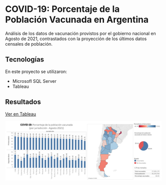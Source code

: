 # COVID-19: Porcentaje de la Población Vacunada en Argentina
Análisis de los datos de vacunación provistos por el gobierno nacional en Agosto de 2021, contrastados con la proyección de los últimos datos censales de población.

## Tecnologías
En este proyecto se utilizaron:
* Microsofl SQL Server
* Tableau

## Resultados
[Ver en Tableau](https://public.tableau.com/views/VacinatedPopulationArgentina/Dashboard1?:language=en-US&:display_count=n&:origin=viz_share_link)

![dashboard_image](https://github.com/ivan-svetlich/data-analysis/blob/main/vacinated_puplation_arg/images/tableau_dashboard_img.png)
